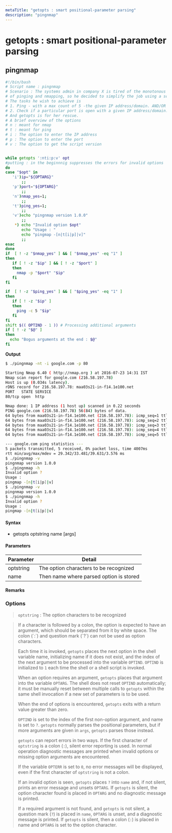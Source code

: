 ```yaml
---
metaTitle: "getopts : smart positional-parameter parsing"
description: "pingnmap"
---
```


# getopts : smart positional-parameter parsing

## pingnmap

```bash
#!/bin/bash
# Script name : pingnmap
# Scenario : The systems admin in company X is tired of the monotonous job
# of pinging and nmapping, so he decided to simplify the job using a script.
# The tasks he wish to achieve is
# 1. Ping - with a max count of 5 -the given IP address/domain. AND/OR
# 2. Check if a particular port is open with a given IP address/domain.
# And getopts is for her rescue.
# A brief overview of the options
# n : meant for nmap
# t : meant for ping
# i : The option to enter the IP address
# p : The option to enter the port
# v : The option to get the script version


while getopts ':nti:p:v' opt
#putting : in the beginnnig suppresses the errors for invalid options
do
case "$opt" in
   'i')ip="${OPTARG}"
       ;;
   'p')port="${OPTARG}"
       ;;
   'n')nmap_yes=1;
       ;;
   't')ping_yes=1;
       ;;
   'v')echo "pingnmap version 1.0.0"
       ;;
    *) echo "Invalid option $opt"
       echo "Usage : "
       echo "pingmap -[n|t[i|p]|v]"
       ;;
esac
done
if  [ ! -z "$nmap_yes" ] && [ "$nmap_yes" -eq "1" ]
then
   if [ ! -z "$ip" ] && [ ! -z "$port" ]
   then
     nmap -p "$port" "$ip"
   fi
fi

if  [ ! -z "$ping_yes" ] && [ "$ping_yes" -eq "1" ]
then
   if [ ! -z "$ip" ]
   then
     ping -c 5 "$ip"
   fi
fi
shift $(( OPTIND - 1 )) # Processing additional arguments
if [ ! -z "$@" ]
then
  echo "Bogus arguments at the end : $@"
fi

```

**Output**

```bash
$ ./pingnmap -nt -i google.com -p 80

Starting Nmap 6.40 ( http://nmap.org ) at 2016-07-23 14:31 IST
Nmap scan report for google.com (216.58.197.78)
Host is up (0.034s latency).
rDNS record for 216.58.197.78: maa03s21-in-f14.1e100.net
PORT   STATE SERVICE
80/tcp open  http

Nmap done: 1 IP address (1 host up) scanned in 0.22 seconds
PING google.com (216.58.197.78) 56(84) bytes of data.
64 bytes from maa03s21-in-f14.1e100.net (216.58.197.78): icmp_seq=1 ttl=57 time=29.3 ms
64 bytes from maa03s21-in-f14.1e100.net (216.58.197.78): icmp_seq=2 ttl=57 time=30.9 ms
64 bytes from maa03s21-in-f14.1e100.net (216.58.197.78): icmp_seq=3 ttl=57 time=34.7 ms
64 bytes from maa03s21-in-f14.1e100.net (216.58.197.78): icmp_seq=4 ttl=57 time=39.6 ms
64 bytes from maa03s21-in-f14.1e100.net (216.58.197.78): icmp_seq=5 ttl=57 time=32.7 ms

--- google.com ping statistics ---
5 packets transmitted, 5 received, 0% packet loss, time 4007ms
rtt min/avg/max/mdev = 29.342/33.481/39.631/3.576 ms
$ ./pingnmap -v
pingnmap version 1.0.0
$ ./pingnmap -h
Invalid option ?
Usage :
pingmap -[n|t[i|p]|v]
$ ./pingnmap -v
pingnmap version 1.0.0
$ ./pingnmap -h
Invalid option ?
Usage :
pingmap -[n|t[i|p]|v]

```

#### Syntax

- getopts optstring name [args]

#### Parameters

| Parameter | Detail                                  |
| --------- | --------------------------------------- |
| optstring | The option characters to be recognized  |
| name      | Then name where parsed option is stored |

#### Remarks

### Options

> `optstring` : The option characters to be recognized

<blockquote>
<p>If a character is followed by a colon, the option is expected to
have an argument, which should be separated from it by white space.
The colon (`:`) and question mark (`?`) can not be used as option characters.</p>

Each time it is invoked, `getopts` places the next option in the shell variable name, initializing name if it does not exist, and the index of the next argument to be processed into the variable `OPTIND`. `OPTIND` is initialized to `1` each time the shell or a shell script is invoked.

When an option requires an argument, `getopts` places that argument into the variable `OPTARG`. The shell does not reset `OPTIND` automatically; it must be manually reset between multiple calls to `getopts` within the same shell invocation if a new set of parameters is to be used.

When the end of options is encountered, `getopts` exits with a return value greater than zero.

`OPTIND` is set to the index of the first non-option argument, and name is set to `?`. `getopts` normally parses the positional parameters, but if more arguments are given in `args`, `getopts` parses those instead.

`getopts` can report errors in two ways. If the first character of `optstring` is a colon (`:`), silent error reporting is used. In normal operation diagnostic messages are printed when invalid options or missing option arguments are encountered.

If the variable `OPTERR` is set to `0`, no error messages will be displayed, even if the first character of `optstring` is not a colon.

If an invalid option is seen, `getopts` places `?` into `name` and, if not silent, prints an error message and unsets `OPTARG`. If `getopts` is silent, the option character found is placed in `OPTARG` and no diagnostic message is printed.

If a required argument is not found, and `getopts` is not silent, a question mark (`?`) is placed in `name`, `OPTARG` is unset, and a diagnostic message is printed. If `getopts` is silent, then a colon (`:`) is placed in name and `OPTARG` is set to the option character.
